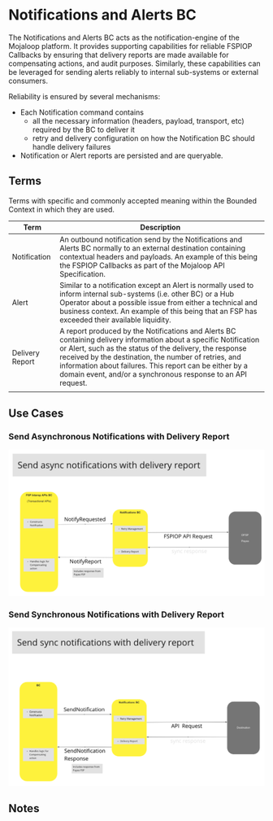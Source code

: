 # Notifications and Alerts BC

The Notifications and Alerts BC acts as the notification-engine of the Mojaloop platform. It provides supporting capabilities for reliable FSPIOP Callbacks by ensuring that delivery reports are made available for compensating actions, and audit purposes. Similarly, these capabilities can be leveraged for sending alerts reliably to internal sub-systems or external consumers.

Reliability is ensured by several mechanisms:

- Each Notification command contains
  - all the necessary information (headers, payload, transport, etc) required by the BC to deliver it
  - retry and delivery configuration on how the Notification BC should handle delivery failures
- Notification or Alert reports are persisted and are queryable.

## Terms

Terms with specific and commonly accepted meaning within the Bounded Context in which they are used.

| Term | Description |
|---|---|
| Notification | An outbound notification send by the Notifications and Alerts BC normally to an external destination containing contextual headers and payloads. An example of this being the FSPIOP Callbacks as part of the Mojaloop API Specification. |
| Alert | Similar to a notification except an Alert is normally used to inform internal sub-systems (i.e. other BC) or a Hub Operator about a possible issue from either a technical and business context. An example of this being that an FSP has exceeded their available liquidity. |
| Delivery Report | A report produced by the Notifications and Alerts BC containing delivery information about a specific Notification or Alert, such as the status of the delivery, the response received by the destination, the number of retries, and information about failures. This report can be either by a domain event, and/or a synchronous response to an API request.
|  |  |

## Use Cases

### Send Asynchronous Notifications with Delivery Report

![Use Case - Send Notifications with Delivery Report](./assets/sendAsyncNotificationWithDeliveryReport.png)

### Send Synchronous Notifications with Delivery Report

![Use Case - Send Notifications with Delivery Report](./assets/sendSyncNotificationWithDeliveryReport.png)

<!-- Footnotes themselves at the bottom. -->
## Notes

[^1]: Common Interfaces: [Mojaloop Common Interface List](../../commonInterfaces.md)

